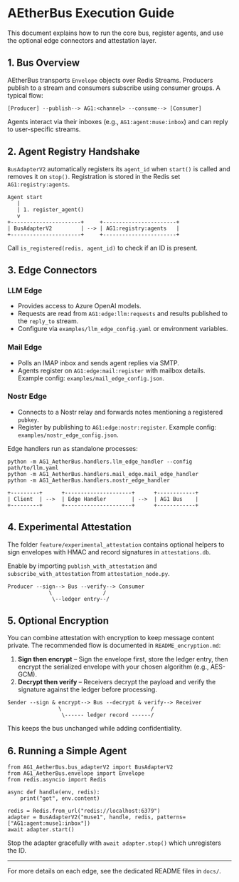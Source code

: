 # AEtherBus Execution Guide

This document explains how to run the core bus, register agents, and use the optional edge connectors and attestation layer.

## 1. Bus Overview

AEtherBus transports `Envelope` objects over Redis Streams. Producers publish to a stream and consumers subscribe using consumer groups. A typical flow:

```
[Producer] --publish--> AG1:<channel> --consume--> [Consumer]
```

Agents interact via their inboxes (e.g., `AG1:agent:muse:inbox`) and can reply to user-specific streams.

## 2. Agent Registry Handshake

`BusAdapterV2` automatically registers its `agent_id` when `start()` is called and removes it on `stop()`. Registration is stored in the Redis set `AG1:registry:agents`.

```
Agent start
   |
   | 1. register_agent()
   v
+----------------------+     +-----------------------+
| BusAdapterV2         | --> | AG1:registry:agents   |
+----------------------+     +-----------------------+
```

Call `is_registered(redis, agent_id)` to check if an ID is present.

## 3. Edge Connectors

### LLM Edge
- Provides access to Azure OpenAI models.
- Requests are read from `AG1:edge:llm:requests` and results published to the `reply_to` stream.
- Configure via `examples/llm_edge_config.yaml` or environment variables.

### Mail Edge
- Polls an IMAP inbox and sends agent replies via SMTP.
- Agents register on `AG1:edge:mail:register` with mailbox details. Example config: `examples/mail_edge_config.json`.

### Nostr Edge
- Connects to a Nostr relay and forwards notes mentioning a registered `pubkey`.
- Register by publishing to `AG1:edge:nostr:register`. Example config: `examples/nostr_edge_config.json`.

Edge handlers run as standalone processes:
```
python -m AG1_AetherBus.handlers.llm_edge_handler --config path/to/llm.yaml
python -m AG1_AetherBus.handlers.mail_edge.mail_edge_handler
python -m AG1_AetherBus.handlers.nostr_edge_handler
```

```
+---------+      +---------------------+      +------------+
| Client  | -->  | Edge Handler        | -->  | AG1 Bus    |
+---------+      +---------------------+      +------------+
```

## 4. Experimental Attestation

The folder `feature/experimental_attestation` contains optional helpers to sign envelopes with HMAC and record signatures in `attestations.db`.

Enable by importing `publish_with_attestation` and `subscribe_with_attestation` from `attestation_node.py`.

```
Producer --sign--> Bus --verify--> Consumer
             \                /
              \--ledger entry--/
```

## 5. Optional Encryption

You can combine attestation with encryption to keep message content private. The
recommended flow is documented in `README_encryption.md`:

1. **Sign then encrypt** – Sign the envelope first, store the ledger entry, then
   encrypt the serialized envelope with your chosen algorithm (e.g., AES-GCM).
2. **Decrypt then verify** – Receivers decrypt the payload and verify the
   signature against the ledger before processing.

```
Sender --sign & encrypt--> Bus --decrypt & verify--> Receiver
                \                            /
                 \------ ledger record ------/
```

This keeps the bus unchanged while adding confidentiality.

## 6. Running a Simple Agent

```
from AG1_AetherBus.bus_adapterV2 import BusAdapterV2
from AG1_AetherBus.envelope import Envelope
from redis.asyncio import Redis

async def handle(env, redis):
    print("got", env.content)

redis = Redis.from_url("redis://localhost:6379")
adapter = BusAdapterV2("muse1", handle, redis, patterns=["AG1:agent:muse1:inbox"])
await adapter.start()
```

Stop the adapter gracefully with `await adapter.stop()` which unregisters the ID.

---

For more details on each edge, see the dedicated README files in `docs/`.

